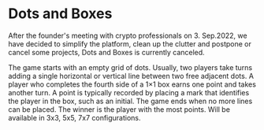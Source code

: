 # Dots and Boxes

After the founder's meeting with crypto professionals on 3. Sep.2022, we have decided to simplify the platform, clean up the clutter and postpone or cancel some projects, Dots and Boxes is currently canceled.

The game starts with an empty grid of dots. Usually, two players take turns adding a single horizontal or vertical line between two free adjacent dots. A player who completes the fourth side of a 1×1  box earns one point and takes another turn. A point is typically recorded by placing a mark that identifies the player in the box, such as an initial. The game ends when no more lines can be placed. The winner is the player with the most points. Will be available in 3x3, 5x5, 7x7 configurations.
